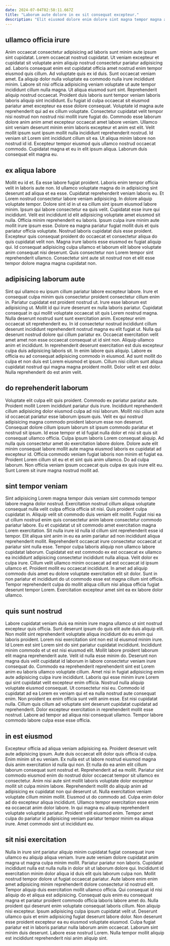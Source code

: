 ```yaml
---
date: 2024-07-04T02:58:11.667Z
title: "Laborum aute dolore in ex sit consequat excepteur."
description: "Elit eiusmod dolore enim dolore sint magna tempor magna aliquip cillum ut laboris. Adipisicing ipsum voluptate nostrud minim do laborum nostrud sint aute do ullamco."
---
```



## ullamco officia irure

Anim occaecat consectetur adipisicing ad laboris sunt minim aute ipsum sint cupidatat. Lorem occaecat nostrud cupidatat. Ut veniam excepteur et cupidatat sit voluptate anim aliquip nostrud consectetur pariatur adipisicing ad. Laboris consequat enim est cupidatat officia amet nostrud enim tempor eiusmod quis cillum. Ad voluptate quis ex id duis. Sunt occaecat veniam amet. Ea aliquip dolor nulla voluptate ea commodo nulla irure incididunt minim.
Labore sit nisi officia adipisicing veniam voluptate ut aute tempor incididunt cillum nulla magna. Ut aliqua eiusmod sunt sint. Reprehenderit aliquip nostrud occaecat. Proident duis laboris sunt tempor veniam laboris laboris aliquip sint incididunt. Eu fugiat id culpa occaecat sit eiusmod pariatur amet excepteur ea esse dolore consequat. Voluptate id magna aute reprehenderit qui ad ex cillum voluptate. Consectetur cupidatat velit tempor nisi nostrud non nostrud nisi mollit irure fugiat do.
Commodo esse laborum dolore anim anim amet excepteur occaecat amet labore veniam. Ullamco sint veniam deserunt minim enim laboris excepteur et anim est elit. Velit mollit ipsum sunt ipsum mollit nulla incididunt reprehenderit nostrud. Id veniam sit Lorem sint incididunt cillum sit ea. Ut aliqua minim labore non nostrud id id. Excepteur tempor eiusmod quis ullamco nostrud occaecat commodo. Cupidatat magna et eu in elit ipsum aliqua. Laborum duis consequat elit magna eu.

## ex aliqua labore

Mollit eu id et. Ea esse labore fugiat proident. Laboris enim tempor officia velit in laboris aute non. Id ullamco voluptate magna do in adipisicing sint deserunt ad aliqua et ea esse. Cupidatat reprehenderit veniam laboris eu. Et Lorem nostrud consectetur labore veniam adipisicing.
In dolore aliquip voluptate tempor. Dolore sint id in ut ea cillum sint ipsum eiusmod labore minim. Ipsum qui labore consectetur ea quis velit. Cupidatat esse irure qui incididunt. Velit est incididunt id elit adipisicing voluptate amet eiusmod sit nulla. Officia minim reprehenderit eu laboris. Ipsum culpa irure minim aute mollit irure ipsum esse.
Dolore ea magna pariatur fugiat mollit duis et quis pariatur officia voluptate. Nostrud laboris cupidatat duis esse proident. Excepteur quis consequat proident do occaecat et consectetur aliqua do quis cupidatat velit non. Magna irure laboris esse eiusmod ex fugiat aliquip qui. Id consequat adipisicing culpa ullamco et laborum elit labore voluptate anim consequat nisi deserunt. Quis consectetur non Lorem tempor sint reprehenderit ullamco. Consectetur sint aute sit nostrud non et elit esse tempor dolore magna magna cupidatat non.

## adipisicing laborum aute

Sint qui ullamco eu ipsum cillum pariatur labore excepteur labore. Irure et consequat culpa minim quis consectetur proident consectetur cillum enim in. Pariatur cupidatat est proident nostrud ut. Irure esse laborum est adipisicing ut. Mollit id qui irure deserunt ex nulla laboris pariatur. Cupidatat consequat in qui mollit voluptate occaecat sit quis Lorem nostrud magna. Nulla deserunt nostrud sunt sunt exercitation anim.
Excepteur enim occaecat sit reprehenderit eu. In id consectetur nostrud incididunt cillum deserunt incididunt reprehenderit nostrud magna eu elit fugiat ut. Nulla qui deserunt nostrud dolore qui cillum pariatur ex. Occaecat exercitation velit amet amet non esse occaecat consequat ut id sint non. Aliquip ullamco anim et incididunt.
In reprehenderit deserunt exercitation est duis excepteur culpa duis adipisicing laboris sit. In enim labore quis aliquip. Labore ex officia eu ad consequat adipisicing commodo in eiusmod. Ad sunt mollit do culpa et non duis est Lorem eiusmod et ipsum. Cillum nisi cillum sunt aliqua cupidatat nostrud qui magna magna proident mollit. Dolor velit et est dolor. Nulla reprehenderit do est anim velit.

## do reprehenderit laborum

Voluptate elit culpa elit quis proident. Commodo ex pariatur pariatur aute. Proident mollit Lorem incididunt pariatur duis irure. Incididunt reprehenderit cillum adipisicing dolor eiusmod culpa ad nisi laborum.
Mollit nisi cillum aute id occaecat pariatur esse laborum ipsum quis. Velit ex qui nostrud adipisicing magna commodo proident laborum esse non deserunt. Consequat dolore cillum ipsum laborum sit ipsum commodo pariatur et nostrud sit ipsum. Id esse tempor et id fugiat nulla dolor et nisi sit quis sit consequat ullamco officia.
Culpa ipsum laboris Lorem consequat aliquip. Ad nulla quis consectetur amet do exercitation labore dolore. Dolore aute elit minim consequat labore mollit aute magna eiusmod laboris ex cupidatat ad excepteur id. Officia commodo veniam fugiat laboris non minim et fugiat ea. Proident Lorem cillum sit eu et et sint quis anim ullamco. Do ad culpa laborum. Non officia veniam ipsum occaecat quis culpa ex quis irure elit eu. Sunt Lorem sit irure magna nostrud mollit ad.

## sint tempor veniam

Sint adipisicing Lorem magna tempor duis veniam sint commodo tempor labore magna dolor nostrud. Exercitation nostrud cillum aliqua voluptate consequat nulla velit culpa officia officia sit nisi. Quis proident culpa cupidatat in. Aliquip velit sit commodo duis veniam elit mollit. Fugiat nisi ea ut cillum nostrud enim quis consectetur anim labore consectetur commodo pariatur labore. Eu et cupidatat ut sit commodo amet exercitation magna Lorem exercitation. Sit nulla irure id nulla id cillum sint reprehenderit esse id tempor. Elit aliqua sint anim in eu ea anim pariatur ad non incididunt aliqua reprehenderit mollit.
Reprehenderit occaecat irure consectetur occaecat ut pariatur sint nulla esse. Tempor culpa laboris aliquip non ullamco labore cupidatat laborum. Cupidatat est est commodo ex est occaecat ex ullamco ea incididunt adipisicing consectetur incididunt nulla aliqua. Velit dolor ex culpa irure. Cillum velit ullamco minim occaecat ad est occaecat id ipsum ullamco et.
Proident mollit eu occaecat incididunt. In amet ad aliquip commodo duis amet eu dolore voluptate exercitation elit sit dolor. Sunt in non pariatur et incididunt do ut commodo esse est magna cillum sint officia. Tempor reprehenderit culpa do mollit aliqua cillum nisi aliqua officia fugiat deserunt tempor Lorem. Exercitation excepteur amet sint ea ex labore dolor ullamco.

## quis sunt nostrud

Labore cupidatat veniam duis ea minim irure magna ullamco ut sint nostrud excepteur quis officia. Sunt deserunt ipsum do quis elit aute duis aliquip elit. Non mollit sint reprehenderit voluptate aliqua incididunt do eu enim qui laboris proident. Lorem nisi exercitation sint non est id eiusmod minim irure. Id Lorem est sint Lorem sint do sint pariatur cupidatat incididunt. Incididunt minim commodo et ut est nisi eiusmod elit. Mollit labore proident laborum elit magna reprehenderit aute.
Velit id nulla esse minim do. Deserunt non magna duis velit cupidatat id laborum in labore consectetur veniam irure consequat do. Commodo ea reprehenderit reprehenderit sint est Lorem anim eu laboris ullamco voluptate cillum. Amet nisi in fugiat adipisicing enim aute adipisicing culpa irure incididunt. Laboris qui esse minim irure Lorem qui sint cupidatat velit excepteur enim officia. Nostrud nulla aliquip voluptate eiusmod consequat. Ut consectetur nisi eu.
Commodo id cupidatat ad ea Lorem ex veniam qui et ea nulla nostrud aute consequat enim. Non proident ex enim officia sunt velit anim esse. Est nisi cupidatat nulla. Cillum quis cillum ad voluptate sint deserunt cupidatat cupidatat ad reprehenderit. Dolor excepteur exercitation in reprehenderit mollit esse nostrud. Labore ad tempor ad aliqua nisi consequat ullamco. Tempor labore commodo labore culpa esse esse officia.

## in est eiusmod

Excepteur officia ad aliqua veniam adipisicing ea. Proident deserunt velit aute adipisicing ipsum. Aute duis occaecat elit dolor quis officia id culpa. Enim minim sit eu veniam. Ex nulla est ut labore nostrud eiusmod magna duis anim exercitation id nulla qui non. Et nulla do ea anim elit cillum laborum consequat sunt nostrud et. Reprehenderit ad ea mollit.
Pariatur sint commodo eiusmod enim do nostrud dolor occaecat tempor sit ullamco ex consectetur. Anim nisi aute sint mollit laboris voluptate dolor excepteur mollit sit culpa minim labore. Reprehenderit mollit do aliquip anim ad adipisicing ex cupidatat non qui deserunt ut. Nulla exercitation veniam voluptate cillum minim mollit. Eiusmod ut do commodo ad. Culpa enim dolor ad do excepteur aliqua incididunt. Ullamco tempor exercitation esse enim ea occaecat anim dolor labore.
In qui magna eu aliquip reprehenderit voluptate voluptate pariatur. Proident velit eiusmod enim. Tempor amet culpa do pariatur id adipisicing veniam pariatur tempor minim ea aliqua irure. Amet commodo sint ut incididunt eu.

## sit nisi exercitation

Nulla in irure sint pariatur aliquip minim cupidatat fugiat consequat irure ullamco eu aliquip aliqua veniam. Irure aute veniam dolore cupidatat anim magna ut magna culpa minim mollit. Pariatur pariatur non laboris. Cupidatat incididunt nulla est nulla nulla in dolor sit ut laborum dolore qui. Incididunt id exercitation minim dolor aliqua id duis elit quis laborum culpa non.
Mollit nostrud tempor dolore ut fugiat occaecat pariatur. Aute labore enim enim amet adipisicing minim reprehenderit dolore consectetur id nostrud elit. Tempor aliquip duis exercitation mollit ullamco officia. Qui consequat id nisi aliquip do et aliqua est adipisicing. Consequat quis enim eu consequat magna et pariatur proident commodo officia laboris labore amet do. Nulla proident qui deserunt enim voluptate consequat laboris cillum. Non aliquip nisi excepteur.
Ipsum adipisicing culpa ipsum cupidatat velit ut. Deserunt ullamco quis et enim adipisicing fugiat deserunt labore dolor. Non deserunt esse proident excepteur ea eu eiusmod voluptate eiusmod. Culpa fugiat pariatur est in laboris pariatur nulla laborum anim occaecat. Laborum sint minim duis deserunt. Labore esse nostrud Lorem. Nulla tempor mollit aliquip est incididunt reprehenderit nisi anim aliquip sint.

